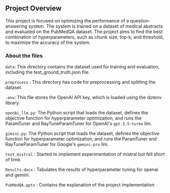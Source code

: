 ## Project Overview
This project is focused on optimizing the performance of a question-answering system. The system is trained on a dataset of medical abstracts and evaluated on the PubMedQA dataset. The project aims to find the best combination of hyperparameters, such as chunk size, top-k, and threshold, to maximize the accuracy of the system.

### About the files
`data`: This directory contains the dataset used for training and evaluation, including the test_ground_truth.json file.

`preprocess` : This directory has code for preprocessing and splitting the dataset.

`.env`: This file stores the OpenAI API key, which is loaded using the dotenv library.

`openAi_llm.py`: The Python script that loads the dataset, defines the objective function for hyperparameter optimization, and runs the ParamTuner and RayTuneParamTuner for OpenAI's `gpt-3.5-turbo` llm.

`gimini.py`: The Python script that loads the dataset, defines the objective function for hyperparameter optimization, and runs the ParamTuner and RayTuneParamTuner for Google's `gemini-pro` llm.

`test_mistral` : Started to implement experimentation of mistral but fell short of time.

`Results.docx` : Tabulates the results of hyperparameter tuning for openai and gemini.

`PubMedQA.pptx` : Contains the explanation of the project implementation